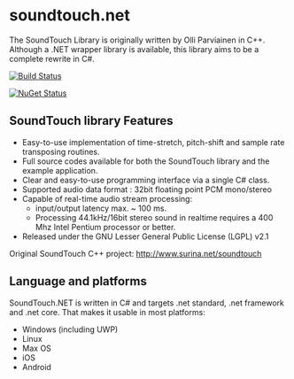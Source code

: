 # soundtouch.net
The SoundTouch Library is originally written by Olli Parviainen in C++. Although a .NET wrapper library is available, this library aims to be a complete rewrite in C#.

[![Build Status](https://github.com/owoudenberg/soundtouch.net/actions/workflows/dotnet.yml/badge.svg)](https://github.com/owoudenberg/soundtouch.net/actions/workflows/dotnet.yml)

[![NuGet Status](https://img.shields.io/nuget/v/SoundTouch.NET.svg)](https://www.nuget.org/packages/SoundTouch.Net/)

## SoundTouch library Features

* Easy-to-use implementation of time-stretch, pitch-shift and sample rate transposing routines.
* Full source codes available for both the SoundTouch library and the example application.
* Clear and easy-to-use programming interface via a single C# class.
* Supported audio data format : 32bit floating point PCM mono/stereo
* Capable of real-time audio stream processing:
  * input/output latency max. ~ 100 ms.
  * Processing 44.1kHz/16bit stereo sound in realtime requires a 400 Mhz Intel Pentium processor or better.
* Released under the GNU Lesser General Public License (LGPL) v2.1

Original SoundTouch C++ project: http://www.surina.net/soundtouch

## Language and platforms

SoundTouch.NET is written in C# and targets .net standard, .net framework and .net core.
That makes it usable in most platforms:

* Windows (including UWP)
* Linux
* Max OS
* iOS
* Android